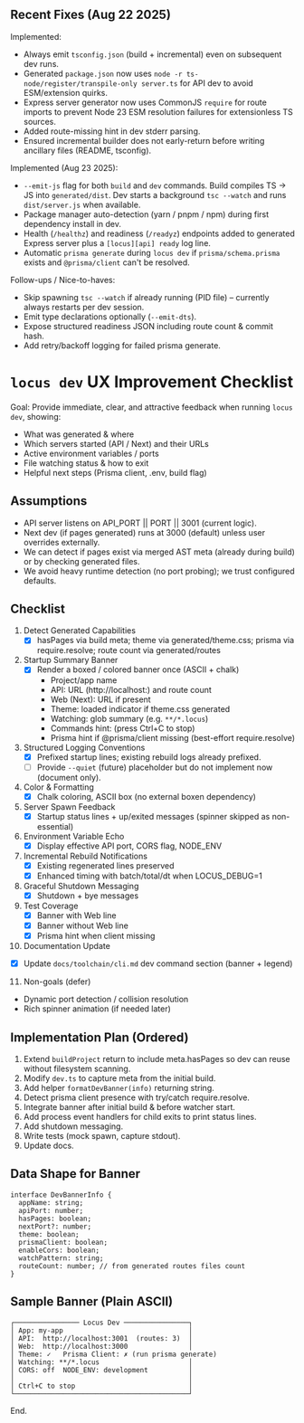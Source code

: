 ## Recent Fixes (Aug 22 2025)

Implemented:
- Always emit `tsconfig.json` (build + incremental) even on subsequent dev runs.
- Generated `package.json` now uses `node -r ts-node/register/transpile-only server.ts` for API dev to avoid ESM/extension quirks.
- Express server generator now uses CommonJS `require` for route imports to prevent Node 23 ESM resolution failures for extensionless TS sources.
- Added route-missing hint in dev stderr parsing.
- Ensured incremental builder does not early-return before writing ancillary files (README, tsconfig).

Implemented (Aug 23 2025):
- `--emit-js` flag for both `build` and `dev` commands. Build compiles TS -> JS into `generated/dist`. Dev starts a background `tsc --watch` and runs `dist/server.js` when available.
- Package manager auto-detection (yarn / pnpm / npm) during first dependency install in dev.
- Health (`/healthz`) and readiness (`/readyz`) endpoints added to generated Express server plus a `[locus][api] ready` log line.
- Automatic `prisma generate` during `locus dev` if `prisma/schema.prisma` exists and `@prisma/client` can't be resolved.

Follow-ups / Nice-to-haves:
- Skip spawning `tsc --watch` if already running (PID file) – currently always restarts per dev session.
- Emit type declarations optionally (`--emit-dts`).
- Expose structured readiness JSON including route count & commit hash.
- Add retry/backoff logging for failed prisma generate.
# `locus dev` UX Improvement Checklist

Goal: Provide immediate, clear, and attractive feedback when running `locus dev`, showing:
- What was generated & where
- Which servers started (API / Next) and their URLs
- Active environment variables / ports
- File watching status & how to exit
- Helpful next steps (Prisma client, .env, build flag)

## Assumptions
- API server listens on API_PORT || PORT || 3001 (current logic).
- Next dev (if pages generated) runs at 3000 (default) unless user overrides externally.
- We can detect if pages exist via merged AST meta (already during build) or by checking generated files.
- We avoid heavy runtime detection (no port probing); we trust configured defaults.

## Checklist

1. Detect Generated Capabilities
   - [x] hasPages via build meta; theme via generated/theme.css; prisma via require.resolve; route count via generated/routes

2. Startup Summary Banner
   - [x] Render a boxed / colored banner once (ASCII + chalk)
       - Project/app name
       - API: URL (http://localhost:<apiPort>) and route count
       - Web (Next): URL if present
       - Theme: loaded indicator if theme.css generated
       - Watching: glob summary (e.g. `**/*.locus`)
       - Commands hint: (press Ctrl+C to stop)
       - Prisma hint if @prisma/client missing (best-effort require.resolve)

3. Structured Logging Conventions
   - [x] Prefixed startup lines; existing rebuild logs already prefixed.
   - [ ] Provide `--quiet` (future) placeholder but do not implement now (document only).

4. Color & Formatting
   - [x] Chalk coloring, ASCII box (no external boxen dependency)

5. Server Spawn Feedback
   - [x] Startup status lines + up/exited messages (spinner skipped as non-essential)

6. Environment Variable Echo
   - [x] Display effective API port, CORS flag, NODE_ENV

7. Incremental Rebuild Notifications
   - [x] Existing regenerated lines preserved
   - [x] Enhanced timing with batch/total/dt when LOCUS_DEBUG=1

8. Graceful Shutdown Messaging
   - [x] Shutdown + bye messages

9. Test Coverage
   - [x] Banner with Web line
   - [x] Banner without Web line
   - [x] Prisma hint when client missing

10. Documentation Update
   - [x] Update `docs/toolchain/cli.md` dev command section (banner + legend)

11. Non-goals (defer)
   - Dynamic port detection / collision resolution
   - Rich spinner animation (if needed later)

## Implementation Plan (Ordered)
1. Extend `buildProject` return to include meta.hasPages so dev can reuse without filesystem scanning.
2. Modify `dev.ts` to capture meta from the initial build.
3. Add helper `formatDevBanner(info)` returning string.
4. Detect prisma client presence with try/catch require.resolve.
5. Integrate banner after initial build & before watcher start.
6. Add process event handlers for child exits to print status lines.
7. Add shutdown messaging.
8. Write tests (mock spawn, capture stdout).
9. Update docs.

## Data Shape for Banner
```
interface DevBannerInfo {
  appName: string;
  apiPort: number;
  hasPages: boolean;
  nextPort?: number;
  theme: boolean;
  prismaClient: boolean;
  enableCors: boolean;
  watchPattern: string;
  routeCount: number; // from generated routes files count
}
```

## Sample Banner (Plain ASCII)
```
┌──────────────── Locus Dev ────────────────┐
│ App: my-app                               │
│ API:  http://localhost:3001  (routes: 3)  │
│ Web:  http://localhost:3000               │
│ Theme: ✓   Prisma Client: ✗ (run prisma generate)
│ Watching: **/*.locus                      │
│ CORS: off  NODE_ENV: development          │
│                                           │
│ Ctrl+C to stop                            │
└───────────────────────────────────────────┘
```

End.
